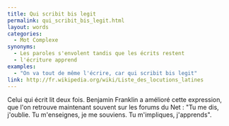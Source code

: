 ```yaml
---
title: Qui scribit bis legit
permalink: qui_scribit_bis_legit.html
layout: words
categories:
  - Mot Complexe
synonyms:
  - Les paroles s'envolent tandis que les écrits restent
  - l'écriture apprend
examples:
  - "On va tout de même l'écrire, car qui scribit bis legit"
link: http://fr.wikipedia.org/wiki/Liste_des_locutions_latines
---
```


Celui qui écrit lit deux fois.
Benjamin Franklin a amélioré cette expression, que l'on retrouve maintenant souvent sur les forums du Net :
"Tu me dis, j'oublie. Tu m'enseignes, je me souviens. Tu m'impliques, j'apprends".
